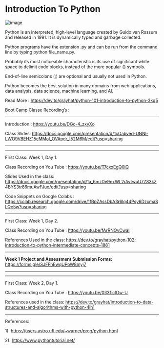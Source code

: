 # Introduction To Python 


![image](https://user-images.githubusercontent.com/51136314/126344425-54f7126e-6ec1-4c0e-9a3e-f3c2f34fc8e1.png) 



Python is an interpreted, high-level language created by Guido van Rossum and released in 1991. It is dynamically typed and garbage collected.

Python programs have the extension .py and can be run from the command line by typing python file_name.py.

Probably its most noticeable characteristic is its use of significant white space to delimit code blocks, instead of the more popular {} symbols.

End-of-line semicolons (;) are optional and usually not used in Python.

Python becomes the best solution in many domains from web applications, data analysis, data science, machine learning, and AI. 
 
 
 Read More : https://dev.to/grayhat/python-101-introduction-to-python-3kg5 


Boot Camp Classe Recording’s :

---
Introduction : https://youtu.be/DGc-4_zxyXo

Class Slides: https://docs.google.com/presentation/d/1cOabved-UNNl-LWO9VBEHZ15cMMoI_OVApdr_I52M6M/edit?usp=sharing

---

---
First Class: Week 1, Day 1.

Class Recording on You Tube : https://youtu.be/T7cxxEgQ0iQ 


Slides Used in the class: https://docs.google.com/presentation/d/1a_6mzDe9nxWL2rAvtwuU7Z83kZ4BYS3tr86muAwFJuo/edit?usp=sharing 


Code Snippets on Google Colabs : https://colab.research.google.com/drive/1fBpZAssDbA3r6lq44Psy6DzcmaSLQe5w?usp=sharing

---
First Class: Week 1, Day 2.

Class Recording on You Tube : https://youtu.be/fArRNOvCwaI


References Used in the class: https://dev.to/grayhat/python-102-introduction-to-python-intermediate-concepts-1881

---

**Week 1 Project and Assessment  Submission  Forms:** https://forms.gle/SJFFhEwqUPoW8myj7

--- 


---
First Class: Week 2, Day 1.

Class Recording on You Tube : https://youtu.be/0331iclOw-U


References used in the class:  https://dev.to/grayhat/introduction-to-data-structures-and-algorithms-with-python-4ih1

----



References:

1). https://users.astro.ufl.edu/~warner/prog/python.html 

2). https://www.pythontutorial.net/ 


